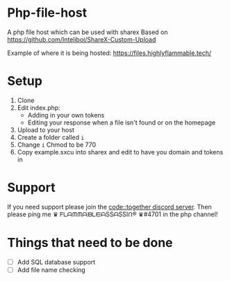 # Php-file-host
A php file host which can be used with sharex
Based on https://github.com/Inteliboi/ShareX-Custom-Upload

Example of where it is being hosted:
https://files.highlyflammable.tech/

# Setup
1. Clone
2. Edit index.php:
   * Adding in your own tokens
   * Editing your response when a file isn't found or on the homepage
3. Upload to your host
4. Create a folder called `i`
5. Change `i` Chmod to be 770
6. Copy example.sxcu into sharex and edit to have you domain and tokens in

# Support
If you need support please join the [code::together discord server](https://together.codes/discord).
Then please ping me ♛ ᖴᒪᗩᙏᙏᗩᙖᒪᙓᗩSSᗩSSIᑎ® ♛#4701 in the php channel!

# Things that need to be done
- [ ] Add SQL database support
- [ ] Add file name checking
